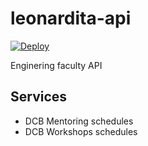 # leonardita-api
[![Deploy](https://www.herokucdn.com/deploy/button.svg)](https://heroku.com/deploy?template=https://github.com/iOSLabUNAM/leonardita-api/tree/master)

Enginering faculty API

## Services

  - DCB Mentoring schedules
  - DCB Workshops schedules
